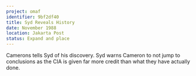 ```yaml
---
project: omaf
identifier: 9bf2df40
title: Syd Reveals History
date: November 1988
location: Jakarta Post
status: Expand and place
---
```



Camerons tells Syd of his discovery. Syd warns Cameron to not jump to conclusions as the CIA is given far more credit than what they have actually done. 

